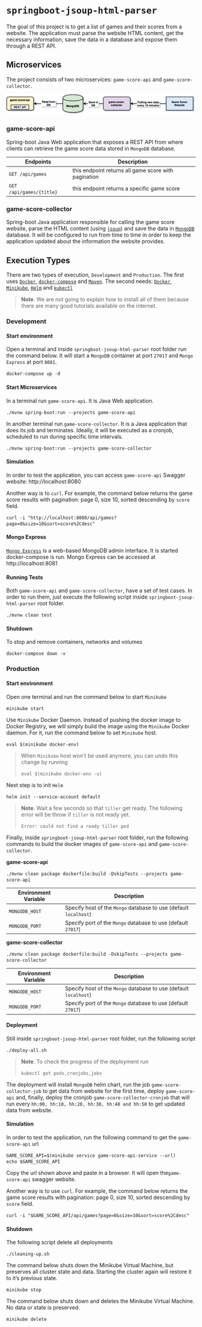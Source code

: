 # `springboot-jsoup-html-parser`

The goal of this project is to get a list of games and their scores from a website. The application must parse the
website HTML content, get the necessary information, save the data in a database and expose them through a REST API.

## Microservices

The project consists of two microservices: `game-score-api` and `game-score-collector`.

![project-diagram](images/project-diagram.png)

### game-score-api

Spring-boot Java Web application that exposes a REST API from where clients can retrieve the game score data stored in
`MongoDB` database.

| Endpoints                 | Description                                          |
| ------------------------- | ---------------------------------------------------- |
| `GET /api/games`          | this endpoint returns all game score with pagination |
| `GET /api/games/{title}`  | this endpoint returns a specific game score          |

### game-score-collector

Spring-boot Java application responsible for calling the game score website, parse the HTML content (using
[`jsoup`](https://jsoup.org/)) and save the data in [`MongoDB`](https://www.mongodb.com/) database. It will be
configured to run from time to time in order to keep the application updated about the information the website provides. 

## Execution Types

There are two types of execution, `Development` and `Production`. The first uses [`Docker`](https://www.docker.com/),
[`docker-compose`](https://docs.docker.com/compose/) and [`Maven`](https://maven.apache.org/). The second needs:
[`Docker`](https://www.docker.com/), [`Minikube`](https://kubernetes.io/docs/tasks/tools/install-minikube/#install-minikube),
[`Helm`](https://helm.sh/docs/using_helm/#installing-the-helm-client) and [`kubectl`](https://kubernetes.io/docs/reference/kubectl/kubectl/)

> **Note**. We are not going to explain how to install all of them because there are many good tutorials available on the internet.

### Development

#### Start environment

Open a terminal and inside `springboot-jsoup-html-parser` root folder run the command below. It will start a `MongoDB`
container at port `27017` and `Mongo Express` at port `8081`.
```
docker-compose up -d
```

#### Start Microservices

In a terminal run `game-score-api`. It is Java Web application.
```
./mvnw spring-boot:run --projects game-score-api
```

In another terminal run `game-score-collector`. It is a Java application that does its job and terminates. Ideally,
it will be executed as a cronjob, scheduled to run during specific time intervals.
```
./mvnw spring-boot:run --projects game-score-collector
```

#### Simulation

In order to test the application, you can access `game-score-api` Swagger website: http://localhost:8080

Another way is to `curl`. For example, the command below returns the game score results with pagination: page 0,
size 10, sorted descending by `score` field.
```
curl -i "http://localhost:8080/api/games?page=0&size=10&sort=score%2Cdesc"
```

#### Mongo Express

[`Mongo Express`](https://hub.docker.com/_/mongo-express) is a web-based MongoDB admin interface. It is started
docker-compose is run. Mongo Express can be accessed at http://localhost:8081 

#### Running Tests

Both `game-score-api` and `game-score-collector`, have a set of test cases. In order to run them, just execute the
following script inside `springboot-jsoup-html-parser` root folder.
```
./mvnw clean test
```

#### Shutdown

To stop and remove containers, networks and volumes
```
docker-compose down -v
```

### Production

#### Start environment

Open one terminal and run the command below to start `Minikube`
```
minikube start
```

Use `Minikube` Docker Daemon. Instead of pushing the docker image to Docker Registry, we will simply build the image
using the `Minikube` Docker daemon. For it, run the command below to set `Minikube` host.
```
eval $(minikube docker-env)
```
> When `Minikube` host won't be used anymore, you can undo this change by running   
> ```
> eval $(minikube docker-env -u)
> ```

Next step is to init `Helm`
```
helm init --service-account default
```
> **Note**. Wait a few seconds so that `tiller` get ready. The following error will be throw if `tiller` is not ready yet.
> ```
> Error: could not find a ready tiller pod
> ```

Finally, inside `springboot-jsoup-html-parser` root folder, run the following commands to build the docker images of
`game-score-api` and `game-score-collector`.

**game-score-api**
```
./mvnw clean package dockerfile:build -DskipTests --projects game-score-api
```
| Environment Variable | Description |
| -------------------- | ------------- |
| `MONGODB_HOST` | Specify host of the `Mongo` database to use (default `localhost`) |
| `MONGODB_PORT` | Specify port of the `Mongo` database to use (default `27017`) |

**game-score-collector**
```
./mvnw clean package dockerfile:build -DskipTests --projects game-score-collector
```
| Environment Variable | Description |
| -------------------- | ------------- |
| `MONGODB_HOST` | Specify host of the `Mongo` database to use (default `localhost`) |
| `MONGODB_PORT` | Specify port of the `Mongo` database to use (default `27017`) |

#### Deployment

Still inside `springboot-jsoup-html-parser` root folder, run the following script
```
./deploy-all.sh
```
> **Note**. To check the progress of the deployment run
> ```
> kubectl get pods,cronjobs,jobs
> ```

The deployment will install `MongoDB` helm chart, run the job `game-score-collector-job` to get data from website for
the first time, deploy `game-score-api` and, finally, deploy the cronjob `game-score-collector-cronjob` that will run
every `hh:00, hh:10, hh:20, hh:30, hh:40 and hh:50` to get updated data from website.

#### Simulation

In order to test the application, run the following command to get the `game-score-api` url
```
GAME_SCORE_API=$(minikube service game-score-api-service --url)
echo $GAME_SCORE_API
```

Copy the url shown above and paste in a browser. It will open the`game-score-api` swagger website.

Another way is to use `curl`. For example, the command below returns the game score results with pagination: page 0,
size 10, sorted descending by `score` field.
```
curl -i "$GAME_SCORE_API/api/games?page=0&size=10&sort=score%2Cdesc"
```

#### Shutdown

The following script delete all deployments
```
./cleaning-up.sh
```

The command below shuts down the Minikube Virtual Machine, but preserves all cluster state and data. Starting the
cluster again will restore it to it’s previous state.
```
minikube stop
```

The command below shuts down and deletes the Minikube Virtual Machine. No data or state is preserved.
```
minikube delete
```
